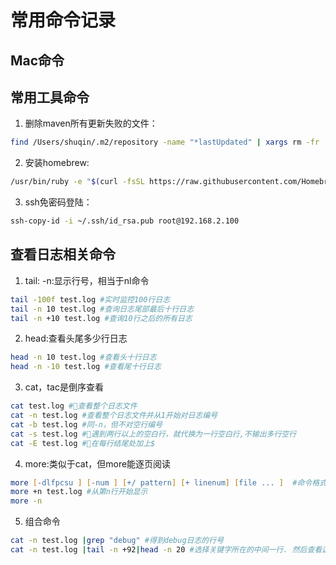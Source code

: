 # 常用命令记录
## Mac命令

## 常用工具命令
1. 删除maven所有更新失败的文件：
``` zsh
find /Users/shuqin/.m2/repository -name "*lastUpdated" | xargs rm -fr 
```
2. 安装homebrew:
```zsh
/usr/bin/ruby -e "$(curl -fsSL https://raw.githubusercontent.com/Homebrew/install/master/install)"
```
3. ssh免密码登陆：
```zsh
ssh-copy-id -i ~/.ssh/id_rsa.pub root@192.168.2.100
```
## 查看日志相关命令
1. tail: -n:显示行号，相当于nl命令
```zsh
tail -100f test.log #实时监控100行日志
tail -n 10 test.log #查询日志尾部最后十行日志
tail -n +10 test.log #查询10行之后的所有日志
```
2. head:查看头尾多少行日志
```zsh
head -n 10 test.log #查看头十行日志
head -n -10 test.log #查看尾十行日志
```
3. cat，tac是倒序查看
```zsh
cat test.log #查看整个日志文件
cat -n test.log #查看整个日志文件并从1开始对日志编号
cat -b test.log #同-n，但不对空行编号
cat -s test.log #遇到两行以上的空白行，就代换为一行空白行,不输出多行空行
cat -E test.log #在每行结尾处加上$
```
4. more:类似于cat，但more能逐页阅读
```zsh
more [-dlfpcsu ] [-num ] [+/ pattern] [+ linenum] [file ... ]  #命令格式
more +n test.log #从第n行开始显示
more -n 
```
5. 组合命令
```zsh
cat -n test.log |grep "debug" #得到debug日志的行号
cat -n test.log |tail -n +92|head -n 20 #选择关键字所在的中间一行. 然后查看这个关键字前10行和后10行的日志
```

